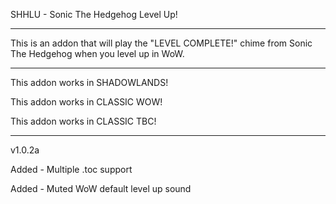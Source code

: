 
SHHLU - Sonic The Hedgehog Level Up!

 ------------------------------

This is an addon that will play the "LEVEL COMPLETE!" chime from Sonic The Hedgehog when you level up in WoW.

 ------------------------------

This addon works in SHADOWLANDS!

This addon works in CLASSIC WOW!

This addon works in CLASSIC TBC!

 ------------------------------

v1.0.2a

Added - Multiple .toc support

Added - Muted WoW default level up sound

